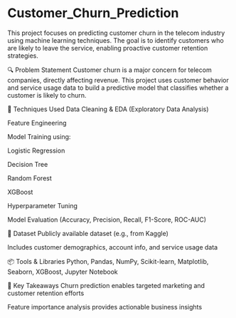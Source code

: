 # Customer_Churn_Prediction

This project focuses on predicting customer churn in the telecom industry using machine learning techniques. The goal is to identify customers who are likely to leave the service, enabling proactive customer retention strategies.

🔍 Problem Statement
Customer churn is a major concern for telecom companies, directly affecting revenue. This project uses customer behavior and service usage data to build a predictive model that classifies whether a customer is likely to churn.

🧠 Techniques Used
Data Cleaning & EDA (Exploratory Data Analysis)

Feature Engineering

Model Training using:

Logistic Regression

Decision Tree

Random Forest

XGBoost

Hyperparameter Tuning

Model Evaluation (Accuracy, Precision, Recall, F1-Score, ROC-AUC)

📁 Dataset
Publicly available dataset (e.g., from Kaggle)

Includes customer demographics, account info, and service usage data


📦 Tools & Libraries
Python, Pandas, NumPy, Scikit-learn, Matplotlib, Seaborn, XGBoost, Jupyter Notebook

📌 Key Takeaways
Churn prediction enables targeted marketing and customer retention efforts

Feature importance analysis provides actionable business insights
